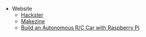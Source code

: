 

* Website
    * [Hackster](https://www.hackster.io/)
    * [Makezine](https://makezine.com/)
    * [Build an Autonomous R/C Car with Raspberry Pi](https://makezine.com/projects/build-autonomous-rc-car-raspberry-pi/)

    
